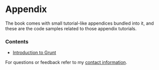 # Appendix

The book comes with small tutorial-like appendices bundled into it, and these are the code samples related to those appendix tutorials.

### Contents

- [Introduction to Grunt](https://github.com/buildfirst/buildfirst/tree/master/appendix/introduction-to-grunt)

For questions or feedback refer to my [contact information](https://github.com/buildfirst/buildfirst#feedback).

